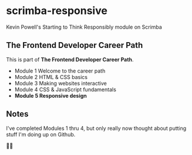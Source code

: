 # scrimba-responsive
Kevin Powell's Starting to Think Responsibly module on Scrimba

## The Frontend Developer Career Path
This is part of **The Frontend Developer Career Path**. 

* Module 1 Welcome to the career path
* Module 2 HTML & CSS basics
* Module 3 Making websites interactive
* Module 4 CSS & JavaScript fundamentals
* **Module 5 Responsive design**

## Notes
I've completed Modules 1 thru 4, but only really now thought about putting stuff I'm doing up on Github. 

✌🏻